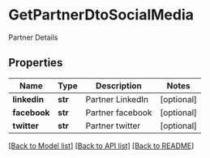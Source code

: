 # GetPartnerDtoSocialMedia
Partner Details
## Properties
Name | Type | Description | Notes
------------ | ------------- | ------------- | -------------
**linkedin** | **str** | Partner LinkedIn | [optional] 
**facebook** | **str** | Partner facebook | [optional] 
**twitter** | **str** |  Partner twitter | [optional] 

[[Back to Model list]](../README.md#documentation-for-models) [[Back to API list]](../README.md#documentation-for-api-endpoints) [[Back to README]](../README.md)


